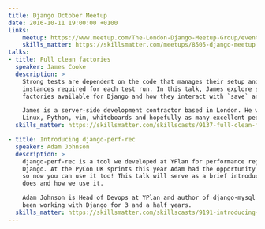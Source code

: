 ```yaml
---
title: Django October Meetup
date: 2016-10-11 19:00:00 +0100
links:
    meetup: https://www.meetup.com/The-London-Django-Meetup-Group/events/234589043/
    skills_matter: https://skillsmatter.com/meetups/8505-django-meetup
talks:
- title: Full clean factories
  speaker: James Cooke
  description: >
    Strong tests are dependent on the code that manages their setup and create the 
    instances required for each test run. In this talk, James explore some different
    factories available for Django and how they interact with `save` and `full_clean`. 

    James is a server-side development contractor based in London. He works mainly with
    Linux, Python, vim, whiteboards and hopefully as many excellent people as possible. 
  skills_matter: https://skillsmatter.com/skillscasts/9137-full-clean-factories

- title: Introducing django-perf-rec
  speaker: Adam Johnson
  description: >
    django-perf-rec is a tool we developed at YPlan for performance regression testing in
    Django. At the PyCon UK sprints this year Adam had the opportunity to open source it,
    so now you can use it too! This talk will serve as a brief introduction into what it
    does and how we use it.

    Adam Johnson is Head of Devops at YPlan and author of django-mysql library. Adam has
    been working with Django for 3 and a half years.
  skills_matter: https://skillsmatter.com/skillscasts/9191-introducing-django-perf-rec
---
```


